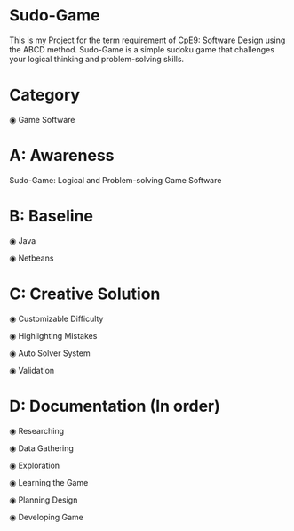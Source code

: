 # Sudo-Game
This is my Project for the term requirement of CpE9: Software Design using the ABCD method. Sudo-Game is a simple sudoku game that challenges your logical thinking and problem-solving skills.


# Category
◉ Game Software


# A: Awareness
Sudo-Game: Logical and Problem-solving Game Software


# B: Baseline
◉ Java

◉ Netbeans


# C: Creative Solution
◉ Customizable Difficulty

◉ Highlighting Mistakes

◉ Auto Solver System

◉ Validation


# D: Documentation (In order)
◉ Researching

◉ Data Gathering

◉ Exploration

◉ Learning the Game

◉ Planning Design

◉ Developing Game
